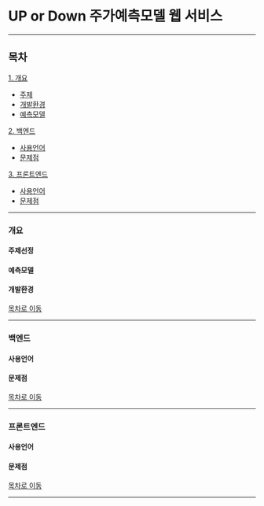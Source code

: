 # UP or Down  주가예측모델 웹 서비스 

- - -

## 목차
[1. 개요](#개요)
  * [주제](#주제선정)
  * [개발환경](#개발환경)
  * [예측모델](#예측모델)


[2. 백엔드](#백엔드)
  * [사용언어](#사용언어)
  * [문제점](#문제점)


[3. 프론트엔드](#프론트엔드)
  * [사용언어](#사용언어)
  * [문제점](#문제점)

- - -

### 개요
#### 주제선정
#### 예측모델

#### 개발환경

[목차로 이동](#목차)

- - -

### 백엔드
#### 사용언어
#### 문제점

[목차로 이동](#목차)

- - -

### 프론트엔드
#### 사용언어
#### 문제점

[목차로 이동](#목차)

- - -



